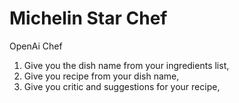 # Michelin Star Chef
OpenAi Chef
1. Give you the dish name from your ingredients list,
2. Give you recipe from your dish name,
3. Give you critic and suggestions for your recipe,
